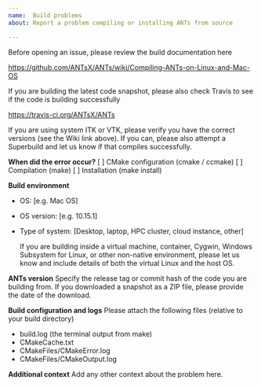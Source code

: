 ```yaml
---
name:  Build problems
about: Report a problem compiling or installing ANTs from source

---
```


Before opening an issue, please review the build documentation here

https://github.com/ANTsX/ANTs/wiki/Compiling-ANTs-on-Linux-and-Mac-OS

If you are building the latest code snapshot, please also check Travis
to see if the code is building successfully

https://travis-ci.org/ANTsX/ANTs

If you are using system ITK or VTK, please verify you have the correct
versions (see the Wiki link above). If you can, please also attempt a
Superbuild and let us know if that compiles successfully.

**When did the error occur?**
[ ] CMake configuration (cmake / ccmake)
[ ] Compilation (make)
[ ] Installation (make install)

**Build environment**
 - OS: [e.g. Mac OS]
 - OS version: [e.g. 10.15.1]
 - Type of system: [Desktop, laptop, HPC cluster, cloud instance,
   other]
 
   If you are building inside a virtual machine, container, Cygwin, 
   Windows Subsystem for Linux, or other non-native environment, please 
   let us know and include details of both the virtual Linux and the 
   host OS. 
 
**ANTs version**
Specify the release tag or commit hash of the code you are building
from. If you downloaded a snapshot as a ZIP file, please provide the
date of the download.

**Build configuration and logs**
Please attach the following files (relative to your build directory)

  - build.log (the terminal output from make)
  - CMakeCache.txt
  - CMakeFiles/CMakeError.log
  - CMakeFiles/CMakeOutput.log

**Additional context**
Add any other context about the problem here.
